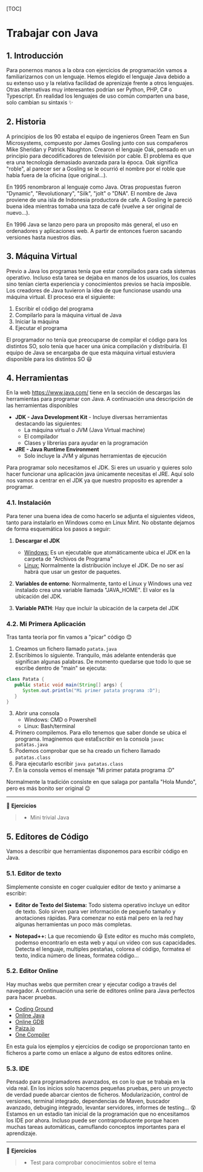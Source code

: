 [TOC]

# Trabajar con Java



## 1. Introducción

Para ponernos manos a la obra con ejercicios de programación vamos a familiarizarnos con un lenguaje. Hemos elegido el lenguaje Java debido a su extenso uso y la relativa facilidad de aprenizaje frente a otros lenguajes. Otras alternativas muy interesantes podrían ser Python, PHP, C# o Typescript. En realidad los lenguajes de uso común comparten una base, solo cambian su sintaxis ✨



## 2. Historia

A principios de los 90 estaba el equipo de ingenieros Green Team en Sun Microsystems, compuesto por James Gosling junto con sus compañeros Mike Sheridan y Patrick Naughton. Crearon el lenguaje Oak, pensado en un principio para decodificadores de televisión por cable. El problema es que era una tecnología demasiado avanzada para la época. Oak significa "roble", al parecer ser a Gosling se le ocurrió el nombre por el roble que había fuera de la oficina (que original...).

 En 1995 renombraron al lenguaje como Java. Otras propuestas fueron "Dynamic", "Revolutionary", "Silk", "jolt" o "DNA". El nombre de Java proviene de una isla de Indonesia productora de cafe. A Gosling le pareció buena idea mientras tomaba una taza de café (vuelve a ser original de nuevo...).

En 1996 Java se lanzo pero para un proposito más general, el uso en ordenadores y aplicaciones web. A partir de entonces fueron sacando versiones hasta nuestros días.

 

## 3. Máquina Virtual

Previo a Java los programas tenía que estar compilados para cada sistemas operativo. Incluso esta tarea se dejaba en manos de los usuarios, los cuales sino tenían cierta experiencia y conocimientos previos se hacía imposible. Los creadores de Java tuvieron la idea de que funcionase usando una máquina virtual. El proceso era el siguiente:

1. Escribir el código del programa
2. Compilarlo para la máquina virtual de Java
3. Iniciar la máquina
4. Ejecutar el programa

El programador no tenía que preocuparse de compilar el código para los distintos SO, solo tenía que hacer una única compilación y distribuirla. El equipo de Java se encargaba de que esta máquina virtual estuviera disponible para los distintos SO 😃



## 4. Herramientas

En la web https://www.java.com/ tiene en la sección de descargas las herramientas para programar con Java. A continuación una descripción de las herramientas disponibles

- **JDK - Java Development Kit** - Incluye diversas herramientas destacando las siguientes:
  - La máquina virtual o JVM (Java Virtual machine)
  - El compilador
  - Clases y librerias para ayudar en la programación
- **JRE - Java Runtime Environment**
  - Solo incluye la JVM y algunas herramientas de ejecución

Para programar solo necesitamos el JDK. Si eres un usuario y quieres solo hacer funcionar una aplicación java únicamente necesitas el JRE. Aquí solo nos vamos a centrar en el JDK ya que nuestro proposito es aprender a programar.



### 4.1. Instalación

Para tener una buena idea de como hacerlo se adjunta el siguientes videos, tanto para instalarlo en Windows como en Linux Mint. No obstante dejamos de forma esquemática los pasos a seguir:

1. **Descargar el JDK**
   - <u>Windows:</u> Es un ejecutable que atomáticamente ubica el JDK en la carpeta de "Archivos de Programa"
   - <u>Linux:</u> Normalmente la distribución incluye el JDK. De no ser así habrá que usar un gestor de paquetes.
   
2. **Variables de entorno**: Normalmente, tanto el Linux y Windows una vez instalado crea una variable llamada "JAVA_HOME". El valor es la ubicación del JDK.

3. **Variable PATH**: Hay que incluir la ubicación de la carpeta del JDK

   

### 4.2. Mi Primera Aplicación

Tras tanta teoría por fin vamos a "picar" código 😊

1. Creamos un fichero llamado `patata.java`
2. Escribimos lo siguiente. Tranquilo, más adelante entenderás que significan algunas palabras. De momento quedarse que todo lo que se escribe dentro de "main" se ejecuta:

```java
class Patata {
   public static void main(String[] args) {
      System.out.println("Mi primer patata programa :D");
   }
}
```

3. Abrir una consola
   - Windows: CMD o Powershell
   - Linux: Bash/terminal
4. Primero compilemos. Para ello tenemos que saber donde se ubica el programa. Imaginemos que estaEscribir en la consola `javac patatas.java`
5. Podemos comprobar que se ha creado un fichero llamado `patatas.class`
6. Para ejecutarlo escribir `java patatas.class`
7. En la consola vemos el mensaje "Mi primer patata programa :D"

Normalmente la tradición consiste en que salaga por pantalla "Hola Mundo", pero es más bonito ser original 😉



---

🎲 **Ejercicios**

> - Mini trivial Java



## 5. Editores de Código

Vamos a describir que herramientas disponemos para escribir código en Java.



### 5.1. Editor de texto

Simplemente consiste en coger cualquier editor de texto y animarse a escribir:

- **Editor de Texto del Sistema:** Todo sistema operativo incluye un editor de texto. Solo sirven para ver información de pequeño tamaño y anotaciones rápidas. Para comenzar no está mal pero en la red hay algunas herramientas un poco más completas.

- **Notepad++:** La que recomiendo 😃 Este editor es mucho más completo, podemso encontrarlo en esta web y aquí un video con sus capacidades. Detecta el lenguaje, multiples pestañas, colorea el código, formatea el texto, indica número de lineas, formatea código...

  

### 5.2. Editor Online

Hay muchas webs que permiten crear y ejecutar codigo a través del navegador. A continuación una serie de editores online para Java perfectos para hacer pruebas.

- [Coding Ground](https://www.tutorialspoint.com/compile_java_online.php)
- [Online Java](https://www.online-java.com/)
- [Online GDB](https://www.onlinegdb.com/online_java_compiler)
- [Paiza.io](https://paiza.io/projects/CHtUCwkcvPPS2UdTcJRczA)
- [One Compiler](https://onecompiler.com/java)

En esta guía los ejemplos y ejercicios de codigo se proporcionan tanto en ficheros a parte como un enlace a alguno de estos editores online.



### 5.3. IDE

Pensado para programadores avanzados, es con lo que se trabaja en la vida real. En los inicios solo hacemos pequeñas pruebas, pero un proyecto de verdad puede abarcar cientos de ficheros. Modularización, control de versiones, terminal integrado, dependencias de Maven, buscador avanzado, debuging integrado, levantar servidores, informes de testing... 😵 Estamos en un estadio tan inicial de la programación que no encesitamos los IDE por ahora. Incluso puede ser contraproducente porque hacen muchas tareas automáticas, camuflando conceptos importantes para el aprendizaje.



---

🎲 **Ejercicios**

> - Test para comprobar conocimientos sobre el tema
